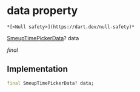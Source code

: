 


# data property




    *[<Null safety>](https://dart.dev/null-safety)*


[SmeupTimePickerData](../../smeup_widgets_smeup_timepicker/SmeupTimePickerData-class.md)? data
  
_final_






## Implementation

```dart
final SmeupTimePickerData? data;


```







